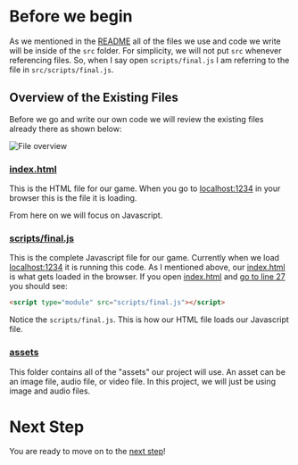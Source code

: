 # Before we begin

As we mentioned in the [README](../README.md) all of the files we use and code we write will be inside of the `src` folder. For simplicity, we will not put `src` whenever referencing files. So, when I say open `scripts/final.js` I am referring to the file in `src/scripts/final.js`.

## Overview of the Existing Files

Before we go and write our own code we will review the existing files already there as shown below:

![File overview](images/file-overview.png)

### [index.html](../src/index.html)

This is the HTML file for our game. When you go to [localhost:1234](http://localhost:1234) in your browser this is the file it is loading.

From here on we will focus on Javascript.

### [scripts/final.js](../src/scripts/final.js)

This is the complete Javascript file for our game. Currently when we load [localhost:1234](http://localhost:1234) it is running this code. As I mentioned above, our [index.html](../src/index.html) is what gets loaded in the browser. If you open [index.html](../src/index.html) and [go to line 27](../src/index.html#L27) you should see:

```html
<script type="module" src="scripts/final.js"></script>
```

Notice the `scripts/final.js`. This is how our HTML file loads our Javascript file. 

### [assets](../src/assets)

This folder contains all of the "assets" our project will use. An asset can be an image file, audio file, or video file. In this project, we will just be using image and audio files.

# Next Step

You are ready to move on to the [next step](step02.md)!